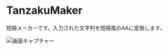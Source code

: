 # TanzakuMaker
短冊メーカーです。入力された文字列を短冊風のAAに変換します。

![画面キャプチャー](https://github.com/kenjinote/TanzakuMaker/wiki/preview.png "画面キャプチャー")

